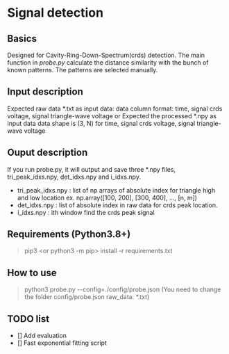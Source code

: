 # Signal detection

## Basics
Designed for Cavity-Ring-Down-Spectrum(crds) detection. The main function in *probe.py* calculate the distance similarity with the bunch of known patterns. The patterns are selected manually.

## Input description
Expected raw data *.txt as input data:
 data column format: time, signal crds voltage, signal triangle-wave voltage
or
Expected the processed *.npy as input data 
 data shape is (3, N) for time, signal crds voltage, signal triangle-wave voltage

## Ouput description
If you run probe.py, it will output and save three *.npy files, tri_peak_idxs.npy, det_idxs.npy and i_idxs.npy.

* tri_peak_idxs.npy : list of np arrays of absolute index for triangle high and low location ex. np.array([100, 200], [300, 400], ..., [n, m])
* det_idxs.npy : list of absolute index in raw data for crds peak location.
* i_idxs.npy : ith window find the crds peak signal

## Requirements (Python3.8+)
> pip3 <or python3 -m pip> install -r requirements.txt

## How to use
> python3 probe.py --config=./config/probe.json
    (You need to change the folder config/probe.json raw_data: *.txt)

## TODO list
- [] Add evaluation 
- [] Fast exponential fitting  script
